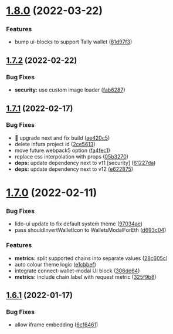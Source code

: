 # [1.8.0](https://github.com/lidofinance/staking-widget-ts/compare/1.7.2...1.8.0) (2022-03-22)


### Features

* bump ui-blocks to support Tally wallet ([81d97f3](https://github.com/lidofinance/staking-widget-ts/commit/81d97f3c3290e739f2b4c97b368602c57f882047))



## [1.7.2](https://github.com/lidofinance/staking-widget-ts/compare/1.7.1...1.7.2) (2022-02-22)


### Bug Fixes

* **security:** use custom image loader ([fab6287](https://github.com/lidofinance/staking-widget-ts/commit/fab6287dc8e9ddb8dd05dc6b779d57dd9539070f))



## [1.7.1](https://github.com/lidofinance/staking-widget-ts/compare/1.7.0...1.7.1) (2022-02-17)


### Bug Fixes

* :green_heart: upgrade next and fix build ([ae420c5](https://github.com/lidofinance/staking-widget-ts/commit/ae420c5ef7d3e251c39c41a542b2b1d6f598cbc8))
* delete infura project id ([2ce5613](https://github.com/lidofinance/staking-widget-ts/commit/2ce561390e18cfab97f03b35c941e12df22aede7))
* move future.webpack5 option ([fa4fec1](https://github.com/lidofinance/staking-widget-ts/commit/fa4fec1941d2b1ac0c24bed1e0381124b1b2a709))
* replace css interpolation with props ([05b3270](https://github.com/lidofinance/staking-widget-ts/commit/05b3270417a4a158fd363b6e49244742301c4c59))
* **deps:** update dependency next to v11 [security] ([61227da](https://github.com/lidofinance/staking-widget-ts/commit/61227daa4fc1f391c8871f4c1de78607ef214c7e))
* **deps:** update dependency next to v12 ([e622875](https://github.com/lidofinance/staking-widget-ts/commit/e622875320a9cfdaf8bfa99ba30e364ddb89776c))



# [1.7.0](https://github.com/lidofinance/staking-widget-ts/compare/1.6.1...1.7.0) (2022-02-11)


### Bug Fixes

* lido-ui update to fix default system theme ([97034ae](https://github.com/lidofinance/staking-widget-ts/commit/97034aedcf738b3e5489ef31609390d98ac07c91))
* pass shouldInvertWalletIcon to WalletsModalForEth ([d693c04](https://github.com/lidofinance/staking-widget-ts/commit/d693c04d0bdc7fd8eaf347c4e82bb40c612b4158))


### Features

* **metrics:** split supported chains into separate values ([28c605c](https://github.com/lidofinance/staking-widget-ts/commit/28c605ceabb7c4b36f175ec64462c1c21eba5c78))
* auto colour theme logic ([e1cbbef](https://github.com/lidofinance/staking-widget-ts/commit/e1cbbef89b274c7e4c9f5108dd2d1383e68eac24))
* integrate connect-wallet-modal UI block ([306de64](https://github.com/lidofinance/staking-widget-ts/commit/306de64b5ca1030f8444e8d82069795f214dc82e))
* **metrics:** include chain label with request metric ([325f9b8](https://github.com/lidofinance/staking-widget-ts/commit/325f9b8d120588f0e82a194929b0a09eb3d8064d))



## [1.6.1](https://github.com/lidofinance/staking-widget-ts/compare/1.6.0...1.6.1) (2022-01-17)


### Bug Fixes

* allow iframe embedding ([6cf6461](https://github.com/lidofinance/staking-widget-ts/commit/6cf64617e49bb5045cb4d735df2c7877f6e41c2d))



